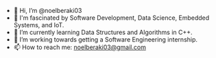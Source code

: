 - 👋 Hi, I’m @noelberaki03
- 👀 I'm fascinated by Software Development, Data Science, Embedded Systems, and IoT.
- 🌱 I’m currently learning Data Structures and Algorithms in C++.
- 💞️ I’m working towards getting a Software Engineering internship.
- 📫 How to reach me: noelberaki03@gmail.com

<!---
noelberaki03/noelberaki03 is a ✨ special ✨ repository because its `README.md` (this file) appears on your GitHub profile.
You can click the Preview link to take a look at your changes.
--->
